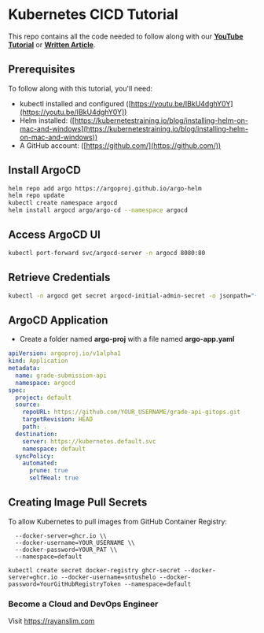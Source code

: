 # Kubernetes CICD Tutorial
This repo contains all the code needed to follow along with our **[YouTube Tutorial](https://youtu.be/GlhK7mz5IJo)** or **[Written Article](https://kubernetestraining.io/blog/kubernetes-ci-cd-build-a-pipeline-with-argocd-ghcr)**.

## Prerequisites

To follow along with this tutorial, you'll need:

- kubectl installed and configured ([https://youtu.be/IBkU4dghY0Y](https://youtu.be/IBkU4dghY0Y))
- Helm installed: ([https://kubernetestraining.io/blog/installing-helm-on-mac-and-windows](https://kubernetestraining.io/blog/installing-helm-on-mac-and-windows))
- A GitHub account: ([https://github.com/](https://github.com/))

## Install ArgoCD

```bash
helm repo add argo https://argoproj.github.io/argo-helm
helm repo update
kubectl create namespace argocd
helm install argocd argo/argo-cd --namespace argocd
```

## Access ArgoCD UI

```bash
kubectl port-forward svc/argocd-server -n argocd 8080:80
```

## Retrieve Credentials

```bash
kubectl -n argocd get secret argocd-initial-admin-secret -o jsonpath="{.data.password}" | base64 -d
```
## ArgoCD Application
- Create a folder named **argo-proj** with a file named **argo-app.yaml** 
```yaml
apiVersion: argoproj.io/v1alpha1
kind: Application
metadata:
  name: grade-submission-api
  namespace: argocd
spec:
  project: default
  source:
    repoURL: https://github.com/YOUR_USERNAME/grade-api-gitops.git
    targetRevision: HEAD
    path: .
  destination:
    server: https://kubernetes.default.svc
    namespace: default
  syncPolicy:
    automated:
      prune: true
      selfHeal: true
```

## Creating Image Pull Secrets

To allow Kubernetes to pull images from GitHub Container Registry:

```kubectl create secret docker-registry ghcr-secret \\
  --docker-server=ghcr.io \\
  --docker-username=YOUR_USERNAME \\
  --docker-password=YOUR_PAT \\
  --namespace=default
```
```
kubectl create secret docker-registry ghcr-secret --docker-server=ghcr.io --docker-username=sntushelo --docker-password=YourGitHubRegistryToken --namespace=default
```
### Become a Cloud and DevOps Engineer

Visit https://rayanslim.com
